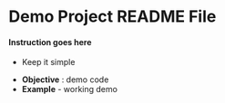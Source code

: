 # Demo Project README File
#### Instruction goes here
* Keep it simple
+ __Objective__ : demo code
+ __Example__ - working demo
